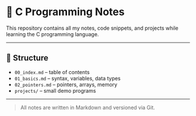 # 🧠 C Programming Notes

This repository contains all my notes, code snippets, and projects while learning the C programming language.

---

## 🧩 Structure
- `00_index.md` – table of contents  
- `01_basics.md` – syntax, variables, data types  
- `02_pointers.md` – pointers, arrays, memory  
- `projects/` – small demo programs

---

> All notes are written in Markdown and versioned via Git.

